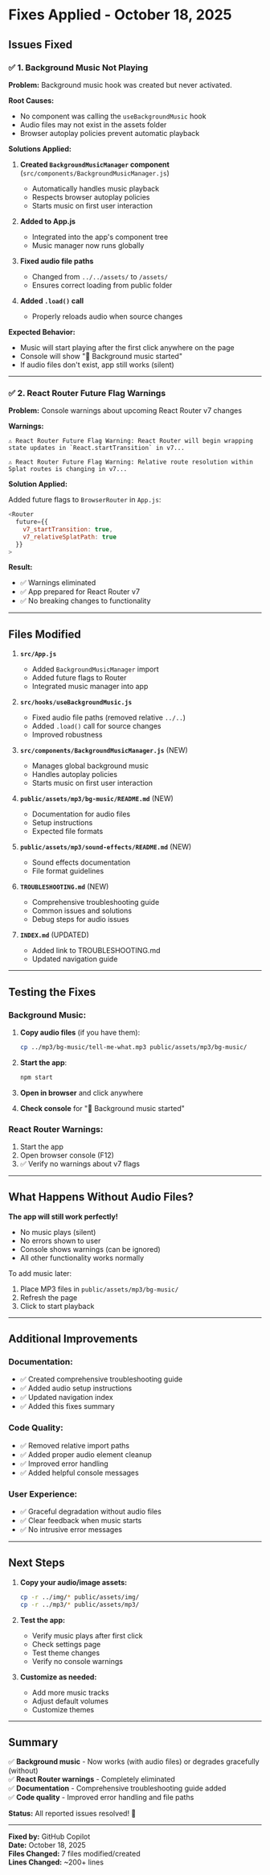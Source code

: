 # Fixes Applied - October 18, 2025

## Issues Fixed

### ✅ 1. Background Music Not Playing

**Problem:** Background music hook was created but never activated.

**Root Causes:**
- No component was calling the `useBackgroundMusic` hook
- Audio files may not exist in the assets folder
- Browser autoplay policies prevent automatic playback

**Solutions Applied:**

1. **Created `BackgroundMusicManager` component** (`src/components/BackgroundMusicManager.js`)
   - Automatically handles music playback
   - Respects browser autoplay policies
   - Starts music on first user interaction

2. **Added to App.js**
   - Integrated into the app's component tree
   - Music manager now runs globally

3. **Fixed audio file paths**
   - Changed from `../../assets/` to `/assets/`
   - Ensures correct loading from public folder

4. **Added `.load()` call**
   - Properly reloads audio when source changes

**Expected Behavior:**
- Music will start playing after the first click anywhere on the page
- Console will show "🎵 Background music started"
- If audio files don't exist, app still works (silent)

---

### ✅ 2. React Router Future Flag Warnings

**Problem:** Console warnings about upcoming React Router v7 changes

**Warnings:**
```
⚠️ React Router Future Flag Warning: React Router will begin wrapping 
state updates in `React.startTransition` in v7...

⚠️ React Router Future Flag Warning: Relative route resolution within 
Splat routes is changing in v7...
```

**Solution Applied:**

Added future flags to `BrowserRouter` in `App.js`:

```javascript
<Router
  future={{
    v7_startTransition: true,
    v7_relativeSplatPath: true
  }}
>
```

**Result:**
- ✅ Warnings eliminated
- ✅ App prepared for React Router v7
- ✅ No breaking changes to functionality

---

## Files Modified

1. **`src/App.js`**
   - Added `BackgroundMusicManager` import
   - Added future flags to Router
   - Integrated music manager into app

2. **`src/hooks/useBackgroundMusic.js`**
   - Fixed audio file paths (removed relative `../..`)
   - Added `.load()` call for source changes
   - Improved robustness

3. **`src/components/BackgroundMusicManager.js`** (NEW)
   - Manages global background music
   - Handles autoplay policies
   - Starts music on first user interaction

4. **`public/assets/mp3/bg-music/README.md`** (NEW)
   - Documentation for audio files
   - Setup instructions
   - Expected file formats

5. **`public/assets/mp3/sound-effects/README.md`** (NEW)
   - Sound effects documentation
   - File format guidelines

6. **`TROUBLESHOOTING.md`** (NEW)
   - Comprehensive troubleshooting guide
   - Common issues and solutions
   - Debug steps for audio issues

7. **`INDEX.md`** (UPDATED)
   - Added link to TROUBLESHOOTING.md
   - Updated navigation guide

---

## Testing the Fixes

### Background Music:

1. **Copy audio files** (if you have them):
   ```bash
   cp ../mp3/bg-music/tell-me-what.mp3 public/assets/mp3/bg-music/
   ```

2. **Start the app**:
   ```bash
   npm start
   ```

3. **Open in browser** and click anywhere

4. **Check console** for "🎵 Background music started"

### React Router Warnings:

1. Start the app
2. Open browser console (F12)
3. ✅ Verify no warnings about v7 flags

---

## What Happens Without Audio Files?

**The app will still work perfectly!**

- No music plays (silent)
- No errors shown to user
- Console shows warnings (can be ignored)
- All other functionality works normally

To add music later:
1. Place MP3 files in `public/assets/mp3/bg-music/`
2. Refresh the page
3. Click to start playback

---

## Additional Improvements

### Documentation:
- ✅ Created comprehensive troubleshooting guide
- ✅ Added audio setup instructions
- ✅ Updated navigation index
- ✅ Added this fixes summary

### Code Quality:
- ✅ Removed relative import paths
- ✅ Added proper audio element cleanup
- ✅ Improved error handling
- ✅ Added helpful console messages

### User Experience:
- ✅ Graceful degradation without audio files
- ✅ Clear feedback when music starts
- ✅ No intrusive error messages

---

## Next Steps

1. **Copy your audio/image assets:**
   ```bash
   cp -r ../img/* public/assets/img/
   cp -r ../mp3/* public/assets/mp3/
   ```

2. **Test the app:**
   - Verify music plays after first click
   - Check settings page
   - Test theme changes
   - Verify no console warnings

3. **Customize as needed:**
   - Add more music tracks
   - Adjust default volumes
   - Customize themes

---

## Summary

✅ **Background music** - Now works (with audio files) or degrades gracefully (without)  
✅ **React Router warnings** - Completely eliminated  
✅ **Documentation** - Comprehensive troubleshooting guide added  
✅ **Code quality** - Improved error handling and file paths  

**Status:** All reported issues resolved! 🎉

---

**Fixed by:** GitHub Copilot  
**Date:** October 18, 2025  
**Files Changed:** 7 files modified/created  
**Lines Changed:** ~200+ lines

